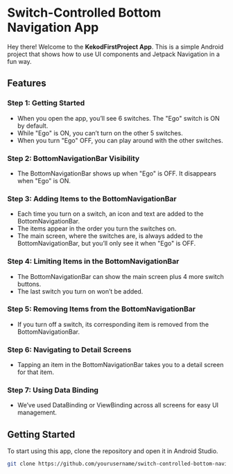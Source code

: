 # Switch-Controlled Bottom Navigation App

Hey there! Welcome to the **KekodFirstProject App**. This is a simple Android project that shows how to use UI components and Jetpack Navigation in a fun way.

## Features

### Step 1: Getting Started
- When you open the app, you’ll see 6 switches. The "Ego" switch is ON by default.
- While "Ego" is ON, you can’t turn on the other 5 switches.
- When you turn "Ego" OFF, you can play around with the other switches.

### Step 2: BottomNavigationBar Visibility
- The BottomNavigationBar shows up when "Ego" is OFF. It disappears when "Ego" is ON.

### Step 3: Adding Items to the BottomNavigationBar
- Each time you turn on a switch, an icon and text are added to the BottomNavigationBar.
- The items appear in the order you turn the switches on.
- The main screen, where the switches are, is always added to the BottomNavigationBar, but you’ll only see it when "Ego" is OFF.

### Step 4: Limiting Items in the BottomNavigationBar
- The BottomNavigationBar can show the main screen plus 4 more switch buttons.
- The last switch you turn on won’t be added.

### Step 5: Removing Items from the BottomNavigationBar
- If you turn off a switch, its corresponding item is removed from the BottomNavigationBar.

### Step 6: Navigating to Detail Screens
- Tapping an item in the BottomNavigationBar takes you to a detail screen for that item.

### Step 7: Using Data Binding
- We’ve used DataBinding or ViewBinding across all screens for easy UI management.

## Getting Started

To start using this app, clone the repository and open it in Android Studio.

```bash
git clone https://github.com/yourusername/switch-controlled-bottom-navigation.git
